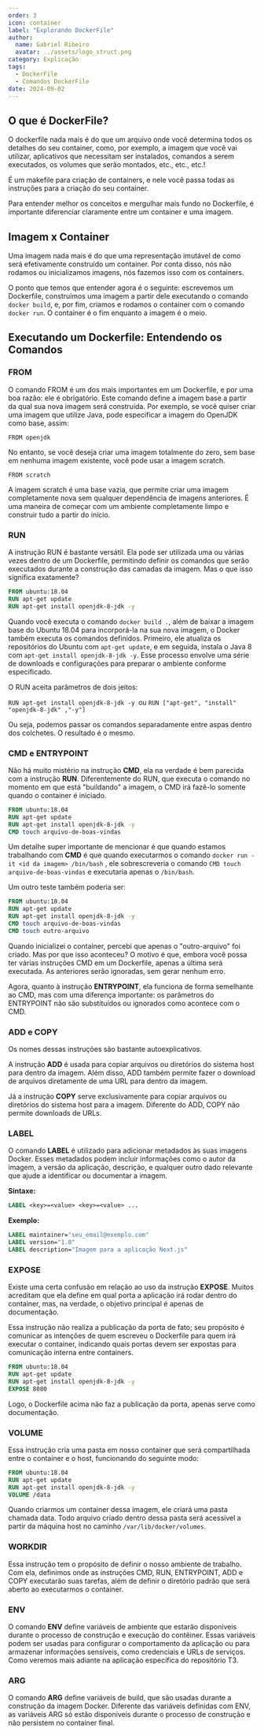 ```yaml
---
order: 3
icon: container
label: "Explorando DockerFile"
author:
  name: Gabriel Ribeiro
  avatar: ../assets/logo_struct.png
category: Explicação
tags:
  - DockerFile
  - Comandos DockerFile
date: 2024-09-02
---
```


## O que é DockerFile?

O dockerfile nada mais é do que um arquivo onde você determina todos os detalhes do seu container, como, por exemplo, a imagem que você vai utilizar, aplicativos que necessitam ser instalados, comandos a serem executados, os volumes que serão montados, etc., etc., etc.!

É um makefile para criação de containers, e nele você passa todas as instruções para a criação do seu container.

Para entender melhor os conceitos e mergulhar mais fundo no Dockerfile, é importante diferenciar claramente entre um container e uma imagem.

## Imagem x Container

Uma imagem nada mais é do que uma representação imutável de como será efetivamente construído um container. Por conta disso, nós não rodamos ou inicializamos imagens, nós fazemos isso com os containers.

O ponto que temos que entender agora é o seguinte: escrevemos um Dockerfile, construímos uma imagem a partir dele executando o comando `docker build`, e, por fim, criamos e rodamos o container com o comando `docker run`. O container é o fim enquanto a imagem é o meio.

## Executando um Dockerfile: Entendendo os Comandos

### FROM

O comando FROM é um dos mais importantes em um Dockerfile, e por uma boa razão: ele é obrigatório. Este comando define a imagem base a partir da qual sua nova imagem será construída. Por exemplo, se você quiser criar uma imagem que utilize Java, pode especificar a imagem do OpenJDK como base, assim:

`FROM openjdk`

No entanto, se você deseja criar uma imagem totalmente do zero, sem base em nenhuma imagem existente, você pode usar a imagem scratch.

`FROM scratch`

A imagem scratch é uma base vazia, que permite criar uma imagem completamente nova sem qualquer dependência de imagens anteriores. É uma maneira de começar com um ambiente completamente limpo e construir tudo a partir do início.

### RUN

A instrução RUN é bastante versátil. Ela pode ser utilizada uma ou várias vezes dentro de um Dockerfile, permitindo definir os comandos que serão executados durante a construção das camadas da imagem. Mas o que isso significa exatamente?

```dockerfile
FROM ubuntu:18.04
RUN apt-get update
RUN apt-get install openjdk-8-jdk -y
```

Quando você executa o comando `docker build .`, além de baixar a imagem base do Ubuntu 18.04 para incorporá-la na sua nova imagem, o Docker também executa os comandos definidos. Primeiro, ele atualiza os repositórios do Ubuntu com `apt-get update`, e em seguida, instala o Java 8 com `apt-get install openjdk-8-jdk -y`. Esse processo envolve uma série de downloads e configurações para preparar o ambiente conforme especificado.

O RUN aceita parâmetros de dois jeitos:

`RUN apt-get install openjdk-8-jdk -y `ou `RUN ["apt-get", "install" "openjdk-8-jdk" ,"-y"]`

Ou seja, podemos passar os comandos separadamente entre aspas dentro dos colchetes. O resultado é o mesmo.

### CMD e ENTRYPOINT

Não há muito mistério na instrução **CMD**, ela na verdade é bem parecida com a instrução **RUN**. Diferentemente do RUN, que executa o comando no momento em que está "buildando" a imagem, o CMD irá fazê-lo somente quando o container é iniciado.

```dockerfile
FROM ubuntu:18.04
RUN apt-get update
RUN apt-get install openjdk-8-jdk -y
CMD touch arquivo-de-boas-vindas
```

Um detalhe super importante de mencionar é que quando estamos trabalhando com **CMD** é que quando executarmos o comando `docker run -it <id da imagem> /bin/bash` , ele sobrescreveria o comando `CMD touch arquivo-de-boas-vindas` e executaria apenas o `/bin/bash`.

Um outro teste também poderia ser:

```dockerfile
FROM ubuntu:18.04
RUN apt-get update
RUN apt-get install openjdk-8-jdk -y
CMD touch arquivo-de-boas-vindas
CMD touch outro-arquivo
```

Quando inicializei o container, percebi que apenas o "outro-arquivo" foi criado. Mas por que isso aconteceu? O motivo é que, embora você possa ter várias instruções CMD em um Dockerfile, apenas a última será executada. As anteriores serão ignoradas, sem gerar nenhum erro.

Agora, quanto à instrução **ENTRYPOINT**, ela funciona de forma semelhante ao CMD, mas com uma diferença importante: os parâmetros do ENTRYPOINT não são substituídos ou ignorados como acontece com o CMD.

### ADD e COPY

Os nomes dessas instruções são bastante autoexplicativos.

A instrução **ADD** é usada para copiar arquivos ou diretórios do sistema host para dentro da imagem. Além disso, ADD também permite fazer o download de arquivos diretamente de uma URL para dentro da imagem.

Já a instrução **COPY** serve exclusivamente para copiar arquivos ou diretórios do sistema host para a imagem. Diferente do ADD, COPY não permite downloads de URLs.

### LABEL

O comando **LABEL** é utilizado para adicionar metadados às suas imagens Docker. Esses metadados podem incluir informações como o autor da imagem, a versão da aplicação, descrição, e qualquer outro dado relevante que ajude a identificar ou documentar a imagem.

**Sintaxe:**

```dockerfile
LABEL <key>=<value> <key>=<value> ...
```

**Exemplo:**

```dockerfile
LABEL maintainer="seu_email@exemplo.com"
LABEL version="1.0"
LABEL description="Imagem para a aplicação Next.js"
```

### EXPOSE

Existe uma certa confusão em relação ao uso da instrução **EXPOSE**. Muitos acreditam que ela define em qual porta a aplicação irá rodar dentro do container, mas, na verdade, o objetivo principal é apenas de documentação.

Essa instrução não realiza a publicação da porta de fato; seu propósito é comunicar as intenções de quem escreveu o Dockerfile para quem irá executar o container, indicando quais portas devem ser expostas para comunicação interna entre containers.

```dockerfile
FROM ubuntu:18.04
RUN apt-get update
RUN apt-get install openjdk-8-jdk -y
EXPOSE 8080
```

Logo, o Dockerfile acima não faz a publicação da porta, apenas serve como documentação.

### VOLUME

Essa instrução cria uma pasta em nosso container que será compartilhada entre o container e o host, funcionando do seguinte modo:

```dockerfile
FROM ubuntu:18.04
RUN apt-get update
RUN apt-get install openjdk-8-jdk -y
VOLUME /data
```

Quando criarmos um container dessa imagem, ele criará uma pasta chamada data. Todo arquivo criado dentro dessa pasta será acessível a partir da máquina host no caminho `/var/lib/docker/volumes`.

### WORKDIR

Essa instrução tem o propósito de definir o nosso ambiente de trabalho. Com ela, definimos onde as instruções CMD, RUN, ENTRYPOINT, ADD e COPY executarão suas tarefas, além de definir o diretório padrão que será aberto ao executarmos o container.

### ENV

O comando **ENV** define variáveis de ambiente que estarão disponíveis durante o processo de construção e execução do contêiner. Essas variáveis podem ser usadas para configurar o comportamento da aplicação ou para armazenar informações sensíveis, como credenciais e URLs de serviços. Como veremos mais adiante na aplicação específica do repositório T3.

### ARG

O comando **ARG** define variáveis de build, que são usadas durante a construção da imagem Docker. Diferente das variáveis definidas com ENV, as variáveis ARG só estão disponíveis durante o processo de construção e não persistem no container final.
